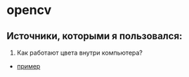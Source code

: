 # opencv

## Источники, которыми я пользовался: 

1. Как работают цвета внутри компьютера?  
+   [пример](http://example.com/ "Необязательная подсказка")




